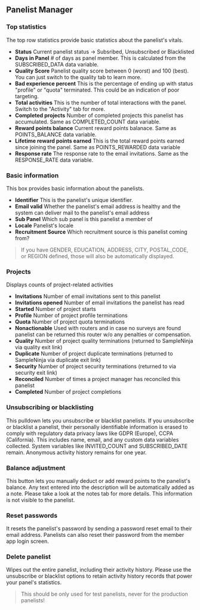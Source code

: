 ## Panelist Manager

### Top statistics
The top row statistics provide basic statistics about the panelist's vitals.

- **Status** Current panelist status -> Subsribed, Unsubscribed or Blacklisted
- **Days in Panel** # of days as panel member. This is calculated from the SUBSCRIBED_DATA data variable.
- **Quality Score** Panelist quality score between 0 (worst) and 100 (best). You can just switch to the quality tab to learn more.
- **Bad experience percent** This is the percentage of ending up with status "profile" or "quota" terminated. This could be an indication of poor targeting.
- **Total activities** This is the number of total interactions with the panel. Switch to the "Activity" tab for more.
- **Completed projects** Number of completed projects this panelist has accumulated. Same as COMPLETED_COUNT data variable.
- **Reward points balance** Current reward points balanace. Same as POINTS_BALANCE data variable.
- **Lifetime reward points earned** This is the total reward points earned since joining the panel. Same as POINTS_REWARDED data variable
- **Response rate** The response rate to the email invitations. Same as the RESPONSE_RATE data variable.

### Basic information
This box provides basic information about the panelists.

- **Identifier** This is the panelist's unique identifier.
- **Email valid** Whether the panelist's email address is healthy and the system can deliver mail to the panelist's email address
- **Sub Panel** Which sub panel is this panelist a member of
- **Locale** Panelist's locale
- **Recruitment Source** Which recruitment source is this panelist coming from?

> If you have GENDER, EDUCATION, ADDRESS, CITY, POSTAL_CODE, or REGION defined, those will also be automatically displayed.

### Projects
Displays counts of project-related activities
- **Invitations** Number of email invitations sent to this panelist
- **Invitations opened** Number of email invitations the panelist has read
- **Started** Number of project starts
- **Profile** Number of project profile terminations
- **Quota** Number of project quota terminations
- **Nonactionable** Used with routers and in case no surveys are found panelist can be returned this router w/o any penalties or compensation.
- **Quality** Number of project quality terminations (returned to SampleNinja via quality exit link)
- **Duplicate** Number of project duplicate terminations (returned to SampleNinja via duplicate exit link)
- **Security** Number of project security terminations (returned to via security exit link)
- **Reconciled** Number of times a project manager has reconciled this panelist
- **Completed** Number of project completions

### Unsubscribing or blacklisting
This pulldown lets you unsubscribe or blacklist panelists. If you unsubscribe or blacklist a panelist, their personally identifiable information is erased to comply with regulatory data privacy laws like GDPR (Europe), CCPA (California). This includes name, email, and any custom data variables collected. System variables like INVITED_COUNT and SUBSCRIBED_DATE remain. Anonymous activity history remains for one year. 

### Balance adjustment
This button lets you manually deduct or add reward points to the panelist's balance. Any text entered into the description will be automatically added as a note. Please take a look at the notes tab for more details. This information is not visible to the panelist.

### Reset passwords
It resets the panelist's password by sending a password reset email to their email address. Panelists can also reset their password from the member app login screen.

### Delete panelist
Wipes out the entire panelist, including their activity history. Please use the unsubscribe or blacklist options to retain activity history records that power your panel's statistics.

> This should be only used for test panelists, never for the production panelists! 
